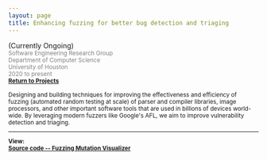 ```yaml
---
layout: page
title: Enhancing fuzzing for better bug detection and triaging
---
```


(Currently Ongoing) <small>
<br> <font color="gray">Software Engineering Research Group
<br> Department of Computer Science
<br> University of Houston 
<br> 2020 to present</font> 
<br><b><a href="../Projects/index.html#fuzz-enhance-menu">Return to Projects</a></b>

Designing and building techniques for improving the effectiveness and
efficiency of fuzzing (automated random testing at scale) of parser and
compiler libraries, image processors, and other important software tools that
are used in billions of devices world-wide. By leveraging modern fuzzers like
Google's AFL, we aim to improve vulnerability detection and triaging.

_________________________

<b>View:
<br>[Source code -- Fuzzing Mutation Visualizer](https://github.com/AftabHussain/afl-test-viz)
